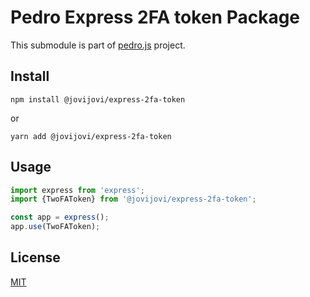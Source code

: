 # Pedro Express 2FA token Package

This submodule is part of [pedro.js](https://github.com/jovijovi/pedro.js) project.

## Install

```shell
npm install @jovijovi/express-2fa-token
```

or

```shell
yarn add @jovijovi/express-2fa-token
```

## Usage

```typescript
import express from 'express';
import {TwoFAToken} from '@jovijovi/express-2fa-token';

const app = express();
app.use(TwoFAToken);
```

## License

[MIT](LICENSE)
